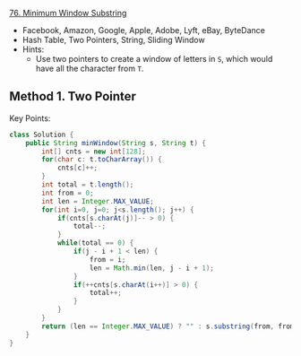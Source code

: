 [76. Minimum Window Substring](https://leetcode.com/problems/minimum-window-substring/)

* Facebook, Amazon, Google, Apple, Adobe, Lyft, eBay, ByteDance
* Hash Table, Two Pointers, String, Sliding Window
* Hints:
    * Use two pointers to create a window of letters in `S`, which would have all the character from `T`.

## Method 1. Two Pointer
Key Points:

```java
class Solution {
    public String minWindow(String s, String t) {
        int[] cnts = new int[128];
        for(char c: t.toCharArray()) {
            cnts[c]++;
        }
        int total = t.length();
        int from = 0;
        int len = Integer.MAX_VALUE;
        for(int i=0, j=0; j<s.length(); j++) {
            if(cnts[s.charAt(j)]-- > 0) {
                total--;
            }
            while(total == 0) {
                if(j - i + 1 < len) {
                    from = i;
                    len = Math.min(len, j - i + 1);
                }
                if(++cnts[s.charAt(i++)] > 0) {
                    total++;
                }
            }
        }
        return (len == Integer.MAX_VALUE) ? "" : s.substring(from, from + len);
    }
}
```


